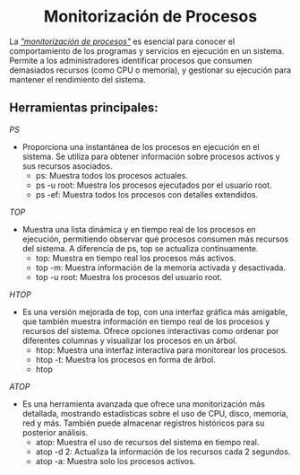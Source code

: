 # <h1 align="center"> Monitorización de Procesos </h> 

La <ins>*"monitorización de procesos"*</ins> es esencial para conocer el comportamiento de los programas y servicios en ejecución en un sistema. Permite a los administradores identificar procesos que consumen demasiados recursos (como CPU o memoria), y gestionar su ejecución para mantener el rendimiento del sistema. 

## **Herramientas principales:** 

*PS*
- Proporciona una instantánea de los procesos en ejecución en el sistema. Se utiliza para obtener información sobre procesos activos y sus recursos asociados. 
  - ps: Muestra todos los procesos actuales. 
  - ps -u root: Muestra los procesos ejecutados por el usuario root. 
  - ps -ef: Muestra todos los procesos con detalles extendidos.

*TOP*
- Muestra una lista dinámica y en tiempo real de los procesos en ejecución, permitiendo observar qué procesos consumen más recursos del sistema. A diferencia de ps, top se actualiza continuamente.
  - top: Muestra en tiempo real los procesos más activos. 
  - top -m: Muestra información de la memoria activada y desactivada. 
  - top -u root: Muestra los procesos del usuario root.

*HTOP*
- Es una versión mejorada de top, con una interfaz gráfica más amigable, que también muestra información en tiempo real de los procesos y recursos del sistema. Ofrece opciones interactivas como ordenar por diferentes columnas y visualizar los procesos en un árbol. 
  - htop: Muestra una interfaz interactiva para monitorear los procesos. 
  - htop -t: Muestra los procesos en forma de árbol. 
  - htop

*ATOP*
- Es una herramienta avanzada que ofrece una monitorización más detallada, mostrando estadísticas sobre el uso de CPU, disco, memoria, red y más. También puede almacenar registros históricos para su posterior análisis.
  - atop: Muestra el uso de recursos del sistema en tiempo real. 
  - atop -d 2: Actualiza la información de los recursos cada 2 segundos. 
  - atop -a: Muestra solo los procesos activos.
